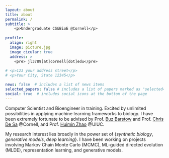 ```yaml
---
layout: about
title: about
permalink: /
subtitle: >
    <p>Undergraduate CS&BioE @Cornell</p>
    
profile:
  align: right
  image: picture.jpg
  image_cicular: true 
  address: >
    <pre> jl3789[at]cornell[dot]edu</pre>
      
# <p>123 your address street</p>
# <p>Your City, State 12345</p>

news: false  # includes a list of news items
selected_papers: false # includes a list of papers marked as "selected={true}"
social: true  # includes social icons at the bottom of the page
---
```


Computer Scientist and Bioengineer in training. Excited by unlimited possibilities in applying machine
learning frameworks to biology. I have been extremely fortunate to be advised by Prof. [Buz Barstow](https://barstow.bee.cornell.edu) and
Prof. [Chris De Sa](https://www.cs.cornell.edu/~cdesa/) @Cornell, and Prof. [Huimin Zhao](http://faculty.scs.illinois.edu/~zhaogrp/)
@UIUC.

My research interest lies broadly in the power set of {*synthetic biology*, 
*generative models*, *deep learning*}.  I have been working on projects involving 
Markov Chain Monte Carlo (MCMC), 
ML-guided directed evolution (MLDE), representation learning, and generative models.  


<!-- 

Write your biography here. Tell the world about yourself. Link to your favorite [subreddit](http://reddit.com). You can put a picture in, too. The code is already in, just name your picture `prof_pic.jpg` and put it in the `img/` folder.

Put your address / P.O. box / other info right below your picture. You can also disable any these elements by editing `profile` property of the YAML header of your `_pages/about.md`. Edit `_bibliography/papers.bib` and Jekyll will render your [publications page](/al-folio/publications/) automatically.

Link to your social media connections, too. This theme is set up to use [Font Awesome icons](http://fortawesome.github.io/Font-Awesome/) and [Academicons](https://jpswalsh.github.io/academicons/), like the ones below. Add your Facebook, Twitter, LinkedIn, Google Scholar, or just disable all of them. -->
